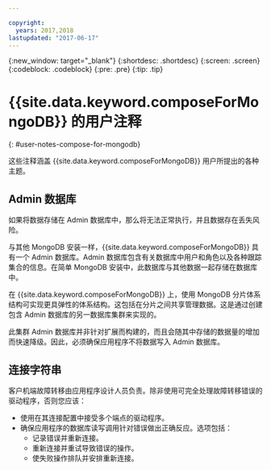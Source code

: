 ```yaml
---

copyright:
  years: 2017,2018
lastupdated: "2017-06-17"
---
```


{:new_window: target="_blank"}
{:shortdesc: .shortdesc}
{:screen: .screen}
{:codeblock: .codeblock}
{:pre: .pre}
{:tip: .tip}

# {{site.data.keyword.composeForMongoDB}} 的用户注释
{: #user-notes-compose-for-mongodb}

这些注释涵盖 {{site.data.keyword.composeForMongoDB}} 用户所提出的各种主题。

## Admin 数据库

如果将数据存储在 Admin 数据库中，那么将无法正常执行，并且数据存在丢失风险。

与其他 MongoDB 安装一样，{{site.data.keyword.composeForMongoDB}} 具有一个 Admin 数据库。Admin 数据库包含有关数据库中用户和角色以及各种跟踪集合的信息。在简单 MongoDB 安装中，此数据库与其他数据一起存储在数据库中。 

在 {{site.data.keyword.composeForMongoDB}} 上，使用 MongoDB 分片体系结构可实现更具弹性的体系结构。这包括在分片之间共享管理数据。这是通过创建包含 Admin 数据库的另一数据库集群来实现的。

此集群 Admin 数据库并非针对扩展而构建的，而且会随其中存储的数据量的增加而快速降级。因此，必须确保应用程序不将数据写入 Admin 数据库。

## 连接字符串

客户机端故障转移由应用程序设计人员负责。除非使用可完全处理故障转移错误的驱动程序，否则您应该：

* 使用在其连接配置中接受多个端点的驱动程序。
* 确保应用程序的数据库读写调用针对错误做出正确反应。选项包括：
  + 记录错误并重新连接。
  + 重新连接并重试导致错误的操作。
  + 使失败操作排队并安排重新连接。






